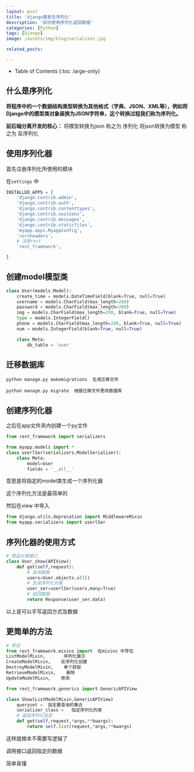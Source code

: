 ```yaml
---
layout: post
title: 'django建表及序列化'
description: '如何使用序列化返回数据'
categories: [Python]
tags: [Django]
image: /assets/img/blog/serializes.jpg

related_posts:

---
```

- Table of Contents
{:toc .large-only}

## 什么是序列化

**将程序中的一个数据结构类型转换为其他格式（字典、JSON、XML等），例如将Django中的模型类对象装换为JSON字符串，这个转换过程我们称为序列化。**

**前后端分离开发的核心：**
将模型转换为json 称之为 序列化
将json转换为模型 称之为 反序列化

## 使用序列化器
首先注册序列化所使用的模块

在``settings`` 中

```python
INSTALLED_APPS = [
    'django.contrib.admin',
    'django.contrib.auth',
    'django.contrib.contenttypes',
    'django.contrib.sessions',
    'django.contrib.messages',
    'django.contrib.staticfiles',
    'myapp.apps.MyappConfig',
    'corsheaders',
    # 注册rest
    'rest_framework',

]
```

## 创建model模型类

```python
class User(models.Model):
    create_time = models.DateTimeField(blank=True, null=True)
    username = models.CharField(max_length=200)
    password = models.CharField(max_length=200)
    img = models.CharField(max_length=200, blank=True, null=True)
    type = models.IntegerField()
    phone = models.CharField(max_length=200, blank=True, null=True)
    num = models.IntegerField(blank=True, null=True)

    class Meta:
        db_table = 'user'

```

## 迁移数据库

```dos
python manage.py makemigrations  生成迁移文件

python manage.py migrate  根据迁移文件更改数据库
```

## 创建序列化器

之后在app文件夹内创建一个py文件

```python
from rest_framework import serializers

from myapp.models import *
class userlSer(serializers.ModelSerializer):
    class Meta:
        model=User
        fields = '__all__'
```

意思是将指定的model类生成一个序列化器

这个序列化方法是最简单的

然后在view 中导入

```python
from django.utils.deprecation import MiddlewareMixin
from myapp.serializers import userlSer
```

## 序列化器的使用方式

```python
# 商品分类接口
class User_show(APIView):
    def get(self,request):
        # 查询数据
        users=User.objects.all()
        # 生成序列化对象
        user_ser=userlSer(users,many=True)
		# 返回数据
        return Response(user_ser.data)
```

以上是可以手写返回方式及数据

## 更简单的方法

```python
# 导包
from rest_framework.mixins import  在mixins 中导包
ListModelMixin,       序列化展示
CreateModelMixin,    反序列化创建
DestroyModelMixin,    单个获取
RetrieveModelMixin,    删除
UpdateModelMixin,    修改

from rest_framework.generics import GenericAPIView

class Show(ListModelMixin,GenericAPIView)
    queryset =  指定要查询的集合
    serializer_class =   指定序列化的类
    # 返回序列化信息
    def get(self,request,*args,**kwargs):
        return self.list(request,*args,**kwargs)
```

这样就根本不需要写逻辑了

调用接口返回指定的数据

简单易懂